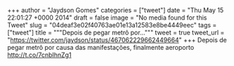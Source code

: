 
+++
author = "Jaydson Gomes"
categories = ["tweet"]
date = "Thu May 15 22:01:27 +0000 2014"
draft = false
image = "No media found for this Tweet"
slug = "04deaf3e02f40763ae01e13a12583e8be4449eec"
tags = ["tweet"]
title = """Depois de pegar metrô por..."""
tweet = true
tweet_url = "https://twitter.com/jaydson/status/467062229662449664"
+++
Depois de pegar metrô por causa das manifestações, finalmente aeroporto http://t.co/7cnbIhnZg1
